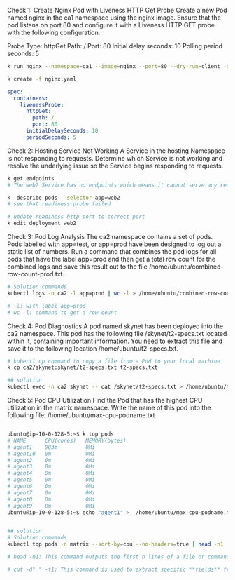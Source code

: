 
Check 1: Create Nginx Pod with Liveness HTTP Get Probe
Create a new Pod named nginx in the ca1 namespace using the nginx image. Ensure that the pod listens on port 80 and configure it with a Liveness HTTP GET probe with the following configuration:

Probe Type: httpGet
Path: /
Port: 80
Initial delay seconds: 10
Polling period seconds: 5

```bash
k run nginx --namespace=ca1 --image=nginx --port=80 --dry-run=client -o yaml > nginx.yaml

k create -f nginx.yaml

```

```yaml
spec:
  containers:
    livenessProbe:
      httpGet:
        path: /
        port: 80
      initialDelaySeconds: 10
      periodSeconds: 5
```


Check 2: Hosting Service Not Working
A Service in the hosting Namespace is not responding to requests. Determine which Service is not working and resolve the underlying issue so the Service begins responding to requests.

```bash
k get endpoints
# The web2 Service has no endpoints which means it cannot serve any requests. The selector for web2 is app=web2. List all of the corresponding Pods with:

k  describe pods --selector app=web2
# see that readiness probe failed

# update readiness http port to correct port
k edit deployment web2 
```



Check 3: Pod Log Analysis
The ca2 namespace contains a set of pods. Pods labelled with app=test, or app=prod have been designed to log out a static list of numbers. Run a command that combines the pod logs for all pods that have the label app=prod and then get a total row count for the combined logs and save this result out to the file /home/ubuntu/combined-row-count-prod.txt.


```bash
# Solution commands
kubectl logs -n ca2 -l app=prod | wc -l > /home/ubuntu/combined-row-count-prod.txt

# -l: with label app=prod
# wc -l: command to get a row count 
```



Check 4: Pod Diagnostics
A pod named skynet has been deployed into the ca2 namespace. This pod has the following file /skynet/t2-specs.txt located within it, containing important information. You need to extract this file and save it to the following location /home/ubuntu/t2-specs.txt.


```bash
# kubectl cp command to copy a file from a Pod to your local machine
k cp ca2/skynet:skynet/t2-specs.txt t2-specs.txt

## solution
kubectl exec -n ca2 skynet -- cat /skynet/t2-specs.txt > /home/ubuntu/t2-specs.txt
```

Check 5: Pod CPU Utilization
Find the Pod that has the highest CPU utilization in the matrix namespace. Write the name of this pod into the following file: /home/ubuntu/max-cpu-podname.txt


```bash

ubuntu@ip-10-0-128-5:~$ k top pods 
# NAME      CPU(cores)   MEMORY(bytes)   
# agent1    983m         0Mi             
# agent10   0m           0Mi             
# agent2    0m           0Mi             
# agent3    0m           0Mi             
# agent4    0m           0Mi             
# agent5    0m           0Mi             
# agent6    0m           0Mi             
# agent7    0m           0Mi             
# agent8    0m           0Mi             
# agent9    0m           0Mi             
ubuntu@ip-10-0-128-5:~$ echo "agent1" >  /home/ubuntu/max-cpu-podname.txt


## solution
# Solution commands
kubectl top pods -n matrix --sort-by=cpu --no-headers=true | head -n1 | cut -d" " -f1 > /home/ubuntu/max-cpu-podname.txt

# head -n1: This command outputs the first n lines of a file or command output. In this case, it is used to output only the first line.

# cut -d" " -f1: This command is used to extract specific **fields** from each line of a file or command output. Here, it is set to use a space (" ") as the delimiter (-d option), and it extracts the first field (-f1 option), which essentially gives you the first word.

```




